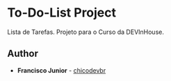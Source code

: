 # To-Do-List Project

Lista de Tarefas. Projeto para o Curso da DEVInHouse.

## Author

- **Francisco Junior** -
  [chicodevbr](https://github.com/chicodevbr)
